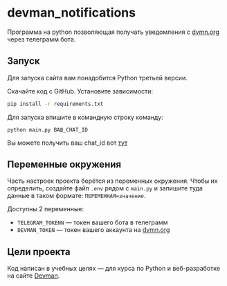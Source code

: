 # devman_notifications

Программа на python позволяющая получать уведомления с [dvmn.org](https://dvmn.org/) через телеграмм бота.

## Запуск

Для запуска сайта вам понадобится Python третьей версии.

Скачайте код с GitHub. Установите зависимости:

```sh
pip install -r requirements.txt
```

Для запуска впишите в командную строку команду:

```
python main.py ВАШ_CHAT_ID
```

Вы можете получить ваш chat_id вот [тут](https://t.me/userinfobot)

## Переменные окружения

Часть настроек проекта берётся из переменных окружения. Чтобы их определить, создайте файл `.env` рядом с `main.py` и запишите туда данные в таком формате: `ПЕРЕМЕННАЯ=значение`.

Доступны 2 переменные:
- `TELEGRAM_TOKENN` — токен вашего бота в телеграмм
- `DEVMAN_TOKEN` — токен вашего аккаунта на [dvmn.org](https://dvmn.org/)


## Цели проекта

Код написан в учебных целях — для курса по Python и веб-разработке на сайте [Devman](https://dvmn.org).
